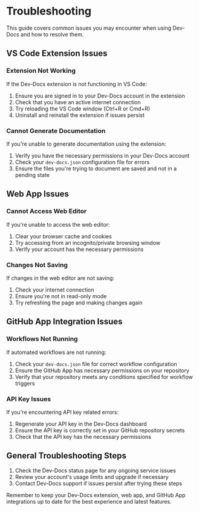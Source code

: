 # Troubleshooting

This guide covers common issues you may encounter when using Dev-Docs and how to resolve them.

## VS Code Extension Issues

### Extension Not Working

If the Dev-Docs extension is not functioning in VS Code:

1. Ensure you are signed in to your Dev-Docs account in the extension
2. Check that you have an active internet connection
3. Try reloading the VS Code window (Ctrl+R or Cmd+R)
4. Uninstall and reinstall the extension if issues persist

### Cannot Generate Documentation

If you're unable to generate documentation using the extension:

1. Verify you have the necessary permissions in your Dev-Docs account
2. Check your `dev-docs.json` configuration file for errors
3. Ensure the files you're trying to document are saved and not in a pending state

## Web App Issues

### Cannot Access Web Editor

If you're unable to access the web editor:

1. Clear your browser cache and cookies
2. Try accessing from an incognito/private browsing window
3. Verify your account has the necessary permissions

### Changes Not Saving

If changes in the web editor are not saving:

1. Check your internet connection
2. Ensure you're not in read-only mode
3. Try refreshing the page and making changes again

## GitHub App Integration Issues

### Workflows Not Running

If automated workflows are not running:

1. Check your `dev-docs.json` file for correct workflow configuration
2. Ensure the GitHub App has necessary permissions on your repository
3. Verify that your repository meets any conditions specified for workflow triggers

### API Key Issues

If you're encountering API key related errors:

1. Regenerate your API key in the Dev-Docs dashboard
2. Ensure the API key is correctly set in your GitHub repository secrets
3. Check that the API key has the necessary permissions

## General Troubleshooting Steps

1. Check the Dev-Docs status page for any ongoing service issues
2. Review your account's usage limits and upgrade if necessary
3. Contact Dev-Docs support if issues persist after trying these steps

Remember to keep your Dev-Docs extension, web app, and GitHub App integrations up to date for the best experience and latest features.